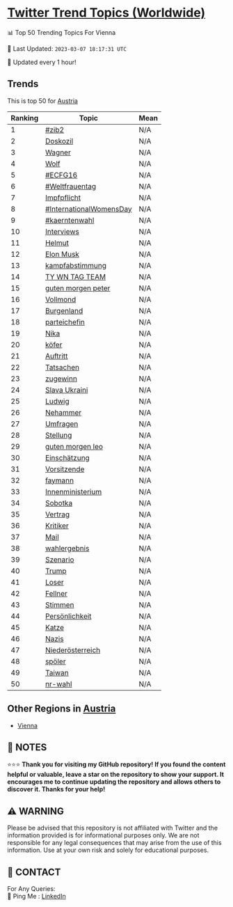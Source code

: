 [Twitter Trend Topics (Worldwide)](https://github.com/ErcinDedeoglu/Twitter-Trend-Topics)
==========


📊 Top 50 Trending Topics For Vienna

📆 Last Updated: `2023-03-07 18:17:31 UTC`

🔧 Updated every 1 hour!


## Trends

This is top 50 for [Austria](</Austria>)

| Ranking | Topic | Mean |
| ------- | ------------ | ------------ |
| 1 | [#zib2](http://twitter.com/search?q=%23zib2) | N/A |
| 2 | [Doskozil](http://twitter.com/search?q=Doskozil) | N/A |
| 3 | [Wagner](http://twitter.com/search?q=Wagner) | N/A |
| 4 | [Wolf](http://twitter.com/search?q=Wolf) | N/A |
| 5 | [#ECFG16](http://twitter.com/search?q=%23ECFG16) | N/A |
| 6 | [#Weltfrauentag](http://twitter.com/search?q=%23Weltfrauentag) | N/A |
| 7 | [Impfpflicht](http://twitter.com/search?q=Impfpflicht) | N/A |
| 8 | [#InternationalWomensDay](http://twitter.com/search?q=%23InternationalWomensDay) | N/A |
| 9 | [#kaerntenwahl](http://twitter.com/search?q=%23kaerntenwahl) | N/A |
| 10 | [Interviews](http://twitter.com/search?q=Interviews) | N/A |
| 11 | [Helmut](http://twitter.com/search?q=Helmut) | N/A |
| 12 | [Elon Musk](http://twitter.com/search?q=Elon+Musk) | N/A |
| 13 | [kampfabstimmung](http://twitter.com/search?q=kampfabstimmung) | N/A |
| 14 | [TY WN TAG TEAM](http://twitter.com/search?q=TY+WN+TAG+TEAM) | N/A |
| 15 | [guten morgen peter](http://twitter.com/search?q=guten+morgen+peter) | N/A |
| 16 | [Vollmond](http://twitter.com/search?q=Vollmond) | N/A |
| 17 | [Burgenland](http://twitter.com/search?q=Burgenland) | N/A |
| 18 | [parteichefin](http://twitter.com/search?q=parteichefin) | N/A |
| 19 | [Nika](http://twitter.com/search?q=Nika) | N/A |
| 20 | [köfer](http://twitter.com/search?q=k%c3%b6fer) | N/A |
| 21 | [Auftritt](http://twitter.com/search?q=Auftritt) | N/A |
| 22 | [Tatsachen](http://twitter.com/search?q=Tatsachen) | N/A |
| 23 | [zugewinn](http://twitter.com/search?q=zugewinn) | N/A |
| 24 | [Slava Ukraini](http://twitter.com/search?q=Slava+Ukraini) | N/A |
| 25 | [Ludwig](http://twitter.com/search?q=Ludwig) | N/A |
| 26 | [Nehammer](http://twitter.com/search?q=Nehammer) | N/A |
| 27 | [Umfragen](http://twitter.com/search?q=Umfragen) | N/A |
| 28 | [Stellung](http://twitter.com/search?q=Stellung) | N/A |
| 29 | [guten morgen leo](http://twitter.com/search?q=guten+morgen+leo) | N/A |
| 30 | [Einschätzung](http://twitter.com/search?q=Einsch%c3%a4tzung) | N/A |
| 31 | [Vorsitzende](http://twitter.com/search?q=Vorsitzende) | N/A |
| 32 | [faymann](http://twitter.com/search?q=faymann) | N/A |
| 33 | [Innenministerium](http://twitter.com/search?q=Innenministerium) | N/A |
| 34 | [Sobotka](http://twitter.com/search?q=Sobotka) | N/A |
| 35 | [Vertrag](http://twitter.com/search?q=Vertrag) | N/A |
| 36 | [Kritiker](http://twitter.com/search?q=Kritiker) | N/A |
| 37 | [Mail](http://twitter.com/search?q=Mail) | N/A |
| 38 | [wahlergebnis](http://twitter.com/search?q=wahlergebnis) | N/A |
| 39 | [Szenario](http://twitter.com/search?q=Szenario) | N/A |
| 40 | [Trump](http://twitter.com/search?q=Trump) | N/A |
| 41 | [Loser](http://twitter.com/search?q=Loser) | N/A |
| 42 | [Fellner](http://twitter.com/search?q=Fellner) | N/A |
| 43 | [Stimmen](http://twitter.com/search?q=Stimmen) | N/A |
| 44 | [Persönlichkeit](http://twitter.com/search?q=Pers%c3%b6nlichkeit) | N/A |
| 45 | [Katze](http://twitter.com/search?q=Katze) | N/A |
| 46 | [Nazis](http://twitter.com/search?q=Nazis) | N/A |
| 47 | [Niederösterreich](http://twitter.com/search?q=Nieder%c3%b6sterreich) | N/A |
| 48 | [spöler](http://twitter.com/search?q=sp%c3%b6ler) | N/A |
| 49 | [Taiwan](http://twitter.com/search?q=Taiwan) | N/A |
| 50 | [nr-wahl](http://twitter.com/search?q=nr-wahl) | N/A |



## Other Regions in [Austria](</Austria>)

* [Vienna](</Austria/Vienna.md>)



## 📝 NOTES

⭐⭐⭐ **Thank you for visiting my GitHub repository! If you found the content helpful or valuable, leave a star on the repository to show your support. It encourages me to continue updating the repository and allows others to discover it. Thanks for your help!**


## ⚠️ WARNING

Please be advised that this repository is not affiliated with Twitter and the information provided is for informational purposes only. We are not responsible for any legal consequences that may arise from the use of this information. Use at your own risk and solely for educational purposes.


## 📨 CONTACT

 For Any Queries:  
            🏓 Ping Me : [LinkedIn](https://www.linkedin.com/in/ercindedeoglu/)
